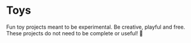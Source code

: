 # Toys 
Fun toy projects meant to be experimental. Be creative, playful and free. These projects do not need to be complete or useful! 🥳